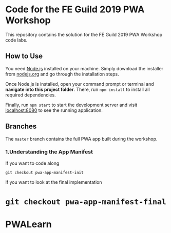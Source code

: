 
# Code for the FE Guild 2019 PWA Workshop

This repository contains the solution for the FE Guild 2019 PWA Workshop code labs.

## How to Use
You need [Node.js](https://nodejs.org) installed on your machine. Simply download the installer from [nodejs.org](https://nodejs.org) and go through the installation steps.

Once Node.js is installed, open your command prompt or terminal and **navigate into this project folder**. There, run `npm install` to install all required dependencies.

Finally, run `npm start` to start the development server and visit [localhost:8080](http://localhost:8080) to see the running application.

## Branches

The `master` branch contains the full PWA app built during the workshop.

### 1.Understanding the App Manifest

If you want to code along

`git checkout pwa-app-manifest-init` 

If you want to look at the final implementation

`git checkout pwa-app-manifest-final`
=======
# PWALearn
